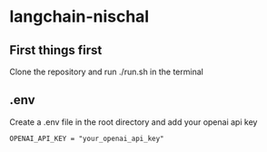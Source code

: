 # langchain-nischal

## First things first

Clone the repository and run ./run.sh in the terminal

## .env
Create a .env file in the root directory and add your openai api key

```OPENAI_API_KEY = "your_openai_api_key"```

